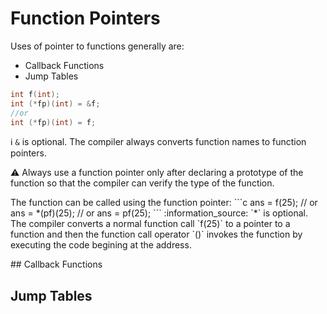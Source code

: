 # Function Pointers

Uses of pointer to functions generally are:
- Callback Functions
- Jump Tables

```c
int f(int);
int (*fp)(int) = &f;
//or
int (*fp)(int) = f;
```
:information_source: `&` is optional. The compiler always converts function names to function pointers.<p>
:warning: Always use a function pointer only after declaring a prototype of the function so that the compiler can verify the type of the function.
</p><p>
The function  can be called using the function pointer:
```c
ans = f(25);
// or
ans = *(pf)(25);
// or
ans = pf(25);
```
:information_source: `*` is optional. The compiler converts a normal function call `f(25)` to a pointer to a function and then the function call operator `()` invokes the function by executing the code begining at the address.
</p>
## Callback Functions

## Jump Tables
